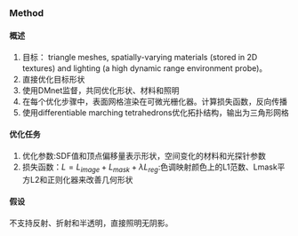 ##
### Method
#### 概述
1. 目标： triangle meshes, spatially-varying materials (stored in 2D textures) and lighting (a high dynamic range environment probe)。
2. 直接优化目标形状
3. 使用DMnet监督，共同优化形状、材料和照明
4. 在每个优化步骤中，表面网格渲染在可微光栅化器。计算损失函数，反向传播
5. 使用differentiable marching tetrahedrons优化拓扑结构，输出为三角形网格
#### 优化任务
1. 优化参数:SDF值和顶点偏移量表示形状，空间变化的材料和光探针参数
2. 损失函数：$L = L_{image} + L_{mask} + λL_{reg}$:色调映射颜色上的L1范数、Lmask平方L2和正则化器来改善几何形状
#### 假设
不支持反射、折射和半透明，直接照明无阴影。